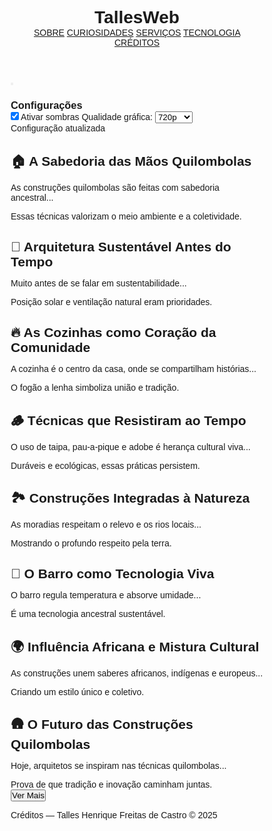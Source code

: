 <!DOCTYPE html>
<html lang="pt-BR">
<head>
<meta charset="UTF-8">
<meta name="viewport" content="width=device-width, initial-scale=1.0">
<title>TallesWeb - Construções Quilombolas</title>
<style>
/* ======== ESTILO GERAL ======== */
* {
  margin: 0;
  padding: 0;
  box-sizing: border-box;
  font-family: "Poppins", sans-serif;
}

body {
  background-color: #0a0a0a;
  color: #fff;
  overflow-x: hidden;
  scroll-behavior: smooth;
  transition: filter 0.3s ease;
}

/* ====== HEADER ====== */
header {
  background: linear-gradient(90deg, #ffb300, #ff9900);
  display: flex;
  justify-content: space-between;
  align-items: center;
  padding: 20px;
}

header h1 {
  color: #fff;
  font-size: 2em;
  font-weight: 700;
  animation: titleFloat 3s ease-in-out infinite;
}

@keyframes titleFloat {
  0%, 100% { transform: translateY(0); }
  50% { transform: translateY(-4px); }
}

nav a {
  color: #fff;
  text-decoration: none;
  margin-left: 20px;
  font-weight: bold;
  transition: opacity 0.3s ease;
}

nav a:hover {
  opacity: 0.7;
}

/* ===== ENGENHARIA (ENGRENAGEM) ===== */
.config-btn {
  position: fixed;
  top: 20px;
  right: 25px;
  background: none;
  border: none;
  cursor: pointer;
  z-index: 999;
}

.config-btn svg {
  width: 32px;
  height: 32px;
  fill: #ffb300;
  transition: transform 0.5s ease;
}

.config-btn:hover svg {
  transform: rotate(180deg);
}

/* Painel de configurações */
.config-panel {
  position: fixed;
  top: 65px;
  right: 25px;
  background: rgba(20, 20, 20, 0.95);
  border: 1px solid #ffb300;
  border-radius: 12px;
  padding: 20px;
  width: 220px;
  box-shadow: 0 0 10px rgba(255, 179, 0, 0.3);
  display: none;
  flex-direction: column;
  z-index: 998;
  backdrop-filter: blur(10px);
  transition: opacity 0.3s ease;
}

.config-panel.show {
  display: flex;
  animation: fadeIn 0.4s ease;
}

@keyframes fadeIn {
  from { opacity: 0; transform: translateY(-10px); }
  to { opacity: 1; transform: translateY(0); }
}

.config-panel h3 {
  color: #ffb300;
  font-size: 1em;
  margin-bottom: 10px;
}

.config-panel label, 
.config-panel select {
  color: #fff;
  font-size: 0.9em;
  margin-top: 8px;
}

/* ====== SEÇÕES ====== */
section {
  position: relative;
  padding: 60px 20px;
  text-align: center;
}

.card {
  background: rgba(255, 255, 255, 0.05);
  border-radius: 20px;
  padding: 30px;
  margin: 20px auto;
  max-width: 600px;
  box-shadow: 0 0 15px rgba(255, 153, 0, 0.2);
  transition: all 0.4s ease;
}

/* ====== TÍTULOS COM ANIMAÇÃO ====== */
@keyframes textGlow {
  0%, 100% { text-shadow: 0 0 10px #ffb300; transform: scale(1); }
  50% { text-shadow: 0 0 20px #ffcc33; transform: scale(1.02); }
}

.card h2 {
  color: #ffb300;
  margin-bottom: 10px;
  display: inline-block;
  animation: textGlow 4s ease-in-out infinite;
}

/* ====== TEXTO E BOTÃO ====== */
.card p {
  color: #ccc;
  line-height: 1.6;
  transition: all 0.5s ease;
}

.extra {
  max-height: 0;
  overflow: hidden;
  opacity: 0;
  transition: all 0.6s ease;
}

.card.expanded .extra {
  max-height: 200px;
  opacity: 1;
}

button {
  background: #ffb300;
  color: #000;
  border: none;
  border-radius: 25px;
  padding: 10px 20px;
  font-weight: bold;
  margin-top: 10px;
  cursor: pointer;
  transition: all 0.3s ease;
}

button:hover {
  background: #ffa700;
  transform: scale(1.05);
}

/* ====== CANVAS FUNDO ====== */
canvas {
  position: fixed;
  top: 0;
  left: 0;
  z-index: -1;
}

/* ====== CRÉDITOS ====== */
footer {
  text-align: center;
  color: #ffb300;
  font-weight: bold;
  padding: 30px;
  animation: textGlow 4s ease-in-out infinite;
}

/* ====== MENSAGEM TEMPORÁRIA ====== */
.msg {
  position: fixed;
  bottom: 20px;
  right: 25px;
  background: rgba(255, 179, 0, 0.9);
  color: #000;
  padding: 10px 15px;
  border-radius: 12px;
  font-weight: bold;
  display: none;
  z-index: 9999;
  animation: fadeInOut 2s ease;
}

@keyframes fadeInOut {
  0%, 100% { opacity: 0; transform: translateY(10px); }
  10%, 90% { opacity: 1; transform: translateY(0); }
}
</style>
</head>
<body>

<canvas id="network"></canvas>

<header>
  <h1>TallesWeb</h1>
  <nav>
    <a href="#sobre">SOBRE</a>
    <a href="#curiosidades">CURIOSIDADES</a>
    <a href="#servicos">SERVIÇOS</a>
    <a href="#tecnologia">TECNOLOGIA</a>
    <a href="#contato">CRÉDITOS</a>
  </nav>
</header>

<!-- Botão de configurações -->
<button class="config-btn" id="configBtn" aria-label="Configurações">
  <svg viewBox="0 0 512 512">
    <path d="M487.4 315.7l-42.6-24.6c2.6-13.4 3.9-27.2 3.9-41.1s-1.3-27.7-3.9-41.1l42.6-24.6c8.7-5 12.2-15.6 8.5-25l-45.2-104c-3.7-9.4-13.3-14.8-23.2-13.1l-50.1 8.6c-10.5-8-21.8-15-33.7-21l-7.5-50.9C330.3 8 321.1 0 310.2 0h-108c-10.9 0-20.1 8-21.9 18.9l-7.5 50.9c-11.9 6-23.2 13-33.7 21l-50.1-8.6c-9.9-1.7-19.5 3.8-23.2 13.1l-45.2 104c-3.7 9.4-.2 20 8.5 25l42.6 24.6C66.3 222.3 65 236.1 65 250s1.3 27.7 3.9 41.1l-42.6 24.6c-8.7 5-12.2 15.6-8.5 25l45.2 104c3.7 9.4 13.3 14.8 23.2 13.1l50.1-8.6c10.5 8 21.8 15 33.7 21l7.5 50.9c1.8 10.9 11 18.9 21.9 18.9h108c10.9 0 20.1-8 21.9-18.9l7.5-50.9c11.9-6 23.2-13 33.7-21l50.1 8.6c9.9 1.7 19.5-3.8 23.2-13.1l45.2-104c3.7-9.4.2-20-8.5-25zM256 346c-53.5 0-97-43.5-97-97s43.5-97 97-97 97 43.5 97 97-43.5 97-97 97z"/>
  </svg>
</button>

<!-- Painel de configurações -->
<div class="config-panel" id="configPanel">
  <h3>Configurações</h3>
  <label><input type="checkbox" id="shadowToggle" checked> Ativar sombras</label>
  <label for="graphics">Qualidade gráfica:</label>
  <select id="graphics">
    <option value="240p">240p</option>
    <option value="360p">360p</option>
    <option value="480p">480p</option>
    <option value="720p" selected>720p</option>
    <option value="1080p">1080p</option>
  </select>
</div>

<!-- Mensagem -->
<div class="msg" id="msg">Configuração atualizada</div>

<!-- ====== CONTEÚDO PRINCIPAL ====== -->
<section id="sobre">
  <div class="card">
    <h2>🏠 A Sabedoria das Mãos Quilombolas</h2>
    <p>As construções quilombolas são feitas com sabedoria ancestral...</p>
    <div class="extra">Essas técnicas valorizam o meio ambiente e a coletividade.</div>
  </div>
  <div class="card">
    <h2>🌿 Arquitetura Sustentável Antes do Tempo</h2>
    <p>Muito antes de se falar em sustentabilidade...</p>
    <div class="extra">Posição solar e ventilação natural eram prioridades.</div>
  </div>
  <div class="card">
    <h2>🔥 As Cozinhas como Coração da Comunidade</h2>
    <p>A cozinha é o centro da casa, onde se compartilham histórias...</p>
    <div class="extra">O fogão a lenha simboliza união e tradição.</div>
  </div>
  <div class="card">
    <h2>🪵 Técnicas que Resistiram ao Tempo</h2>
    <p>O uso de taipa, pau-a-pique e adobe é herança cultural viva...</p>
    <div class="extra">Duráveis e ecológicas, essas práticas persistem.</div>
  </div>
  <div class="card">
    <h2>🏞️ Construções Integradas à Natureza</h2>
    <p>As moradias respeitam o relevo e os rios locais...</p>
    <div class="extra">Mostrando o profundo respeito pela terra.</div>
  </div>
  <div class="card">
    <h2>🧱 O Barro como Tecnologia Viva</h2>
    <p>O barro regula temperatura e absorve umidade...</p>
    <div class="extra">É uma tecnologia ancestral sustentável.</div>
  </div>
  <div class="card">
    <h2>🌍 Influência Africana e Mistura Cultural</h2>
    <p>As construções unem saberes africanos, indígenas e europeus...</p>
    <div class="extra">Criando um estilo único e coletivo.</div>
  </div>
  <div class="card">
    <h2>🛖 O Futuro das Construções Quilombolas</h2>
    <p>Hoje, arquitetos se inspiram nas técnicas quilombolas...</p>
    <div class="extra">Prova de que tradição e inovação caminham juntas.</div>
  </div>
  <button class="verMais">Ver Mais</button>
</section>

<footer id="contato">
  <p>Créditos — Talles Henrique Freitas de Castro © 2025</p>
</footer>

<script>
/* ===== Engrenagem ===== */
const configBtn = document.getElementById("configBtn");
const configPanel = document.getElementById("configPanel");
configBtn.addEventListener("click", () => configPanel.classList.toggle("show"));

/* ===== Shadows ===== */
const shadowToggle = document.getElementById("shadowToggle");
shadowToggle.addEventListener("change", () => {
  document.querySelectorAll(".card").forEach(card => {
    card.style.boxShadow = shadowToggle.checked ? "0 0 15px rgba(255,153,0,0.2)" : "none";
  });
});

/* ===== Gráficos ===== */
const graphics = document.getElementById("graphics");
const msg = document.getElementById("msg");
graphics.addEventListener("change", () => {
  const value = graphics.value;
  document.body.style.filter =
    value === "240p" ? "blur(1.5px)" :
    value === "360p" ? "blur(1px)" :
    value === "480p" ? "blur(0.5px)" :
    value === "720p" ? "none" :
    value === "1080p" ? "contrast(1.1) brightness(1.05)" : "none";
  msg.textContent = `Gráficos ajustados para ${value}`;
  msg.style.display = "block";
  setTimeout(() => msg.style.display = "none", 2000);
});

/* ===== Ver mais ===== */
const verMaisBtn = document.querySelector(".verMais");
verMaisBtn.addEventListener("click", () => {
  document.querySelectorAll(".card").forEach(card => card.classList.toggle("expanded"));
  verMaisBtn.textContent = verMaisBtn.textContent === "Ver Mais" ? "Ver Menos" : "Ver Mais";
});

/* ===== Canvas Rede de Pontos ===== */
const canvas = document.getElementById("network");
const ctx = canvas.getContext("2d");
let particlesArray;

function init() {
  canvas.width = window.innerWidth;
  canvas.height = window.innerHeight;
  particlesArray = [];
  const num = (canvas.width * canvas.height) / 18000;
  for (let i = 0; i < num; i++) {
    const size = Math.random() * 2 + 1;
    const x = Math.random() * canvas.width;
    const y = Math.random() * canvas.height;
    const dx = (Math.random() - 0.5) * 1.5;
    const dy = (Math.random() - 0.5) * 1.5;
    particlesArray.push({ x, y, dx, dy, size });
  }
}

function drawParticles() {
  ctx.clearRect(0, 0, canvas.width, canvas.height);
  ctx.fillStyle = "white";
  particlesArray.forEach(p => {
    ctx.beginPath();
    ctx.arc(p.x, p.y, p.size, 0, Math.PI * 2);
    ctx.fill();
  });
}

function connectParticles() {
  for (let a = 0; a < particlesArray.length; a++) {
    for (let b = a; b < particlesArray.length; b++) {
      const dx = particlesArray[a].x - particlesArray[b].x;
      const dy = particlesArray[a].y - particlesArray[b].y;
      const dist = Math.sqrt(dx * dx + dy * dy);
      if (dist < 100) {
        ctx.strokeStyle = "rgba(255,255,255,0.1)";
        ctx.lineWidth = 1;
        ctx.beginPath();
        ctx.moveTo(particlesArray[a].x, particlesArray[a].y);
        ctx.lineTo(particlesArray[b].x, particlesArray[b].y);
        ctx.stroke();
      }
    }
  }
}

function animate() {
  drawParticles();
  connectParticles();
  particlesArray.forEach(p => {
    p.x += p.dx;
    p.y += p.dy;
    if (p.x < 0 || p.x > canvas.width) p.dx = -p.dx;
    if (p.y < 0 || p.y > canvas.height) p.dy = -p.dy;
  });
  requestAnimationFrame(animate);
}

window.addEventListener("resize", init);
init();
animate();
</script>

</body>
</html>
